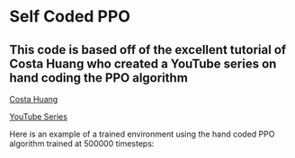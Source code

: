 # Self Coded PPO

## This code is based off of the excellent tutorial of Costa Huang who created a YouTube series on hand coding the PPO algorithm

[Costa Huang](https://costa.sh/)

[YouTube Series](https://www.youtube.com/watch?v=MEt6rrxH8W4)

Here is an example of a trained environment using the hand coded PPO algorithm trained at 500000 timesteps:






